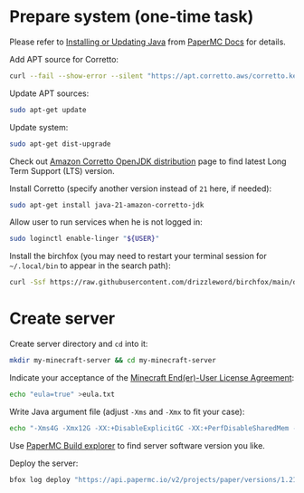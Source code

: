 <!--
  Copyright 2024 Birchfox project contributors

  Licensed under the Apache License, Version 2.0 (the "License");
  you may not use this file except in compliance with the License.
  You may obtain a copy of the License at

      http://www.apache.org/licenses/LICENSE-2.0

  Unless required by applicable law or agreed to in writing, software
  distributed under the License is distributed on an "AS IS" BASIS,
  WITHOUT WARRANTIES OR CONDITIONS OF ANY KIND, either express or implied.
  See the License for the specific language governing permissions and
  limitations under the License.
-->

# Prepare system (one-time task)

Please refer to [Installing or Updating Java](https://docs.papermc.io/misc/java-install) from [PaperMC Docs](https://docs.papermc.io/) for details.

Add APT source for Corretto:

```sh
curl --fail --show-error --silent "https://apt.corretto.aws/corretto.key" | gpg --dearmor | sudo tee "/etc/apt/keyrings/corretto.gpg" | grep --quiet . && echo "deb [signed-by=/etc/apt/keyrings/corretto.gpg] https://apt.corretto.aws stable main" | sudo tee "/etc/apt/sources.list.d/corretto.list" >/dev/null
```

Update APT sources:

```sh
sudo apt-get update
```

Update system:

```sh
sudo apt-get dist-upgrade
```

Check out [Amazon Corretto OpenJDK distribution](https://aws.amazon.com/corretto/) page to find latest Long Term Support (LTS) version.

Install Corretto (specify another version instead of `21` here, if needed):

```sh
sudo apt-get install java-21-amazon-corretto-jdk
```

Allow user to run services when he is not logged in:

```sh
sudo loginctl enable-linger "${USER}"
```

Install the birchfox (you may need to restart your terminal session for `~/.local/bin` to appear in the search path):

```sh
curl -Ssf https://raw.githubusercontent.com/drizzleword/birchfox/main/deploy.sh | sh
```

# Create server

Create server directory and `cd` into it:

```sh
mkdir my-minecraft-server && cd my-minecraft-server
```

Indicate your acceptance of the [Minecraft End(er)-User License Agreement](https://www.minecraft.net/en-us/eula):

```sh
echo "eula=true" >eula.txt
```

Write Java argument file (adjust `-Xms` and `-Xmx` to fit your case):

```sh
echo "-Xms4G -Xmx12G -XX:+DisableExplicitGC -XX:+PerfDisableSharedMem -XX:+UseZGC -XX:+ZGenerational" > java.argfile
```

Use [PaperMC Build explorer](https://papermc.io/downloads/all) to find server software version you like.

Deploy the server: 

```sh
bfox log deploy "https://api.papermc.io/v2/projects/paper/versions/1.21/builds/126/downloads/paper-1.21-126.jar"
```
